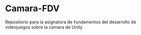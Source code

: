 # Camara-FDV
Repositorio para la asignatura de fundamentos del desarrollo de videojuegos sobre la camara de Unity
